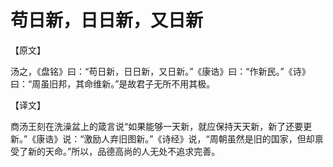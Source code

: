 # 苟日新，日日新，又日新

【原文】 

汤之，《盘铭》曰：“苟日新，日日新，又日新。”《康诰》曰：“作新民。”《诗》曰：“周虽旧邦，其命维新。”是故君子无所不用其极。 

【译文】 

商汤王刻在洗澡盆上的箴言说“如果能够一天新，就应保持天天新，新了还要更新。”《康诰》说：“激励人弃旧图新。”《诗经》说，“周朝虽然是旧的国家，但却禀受了新的天命。”所以，品德高尚的人无处不追求完善。
 